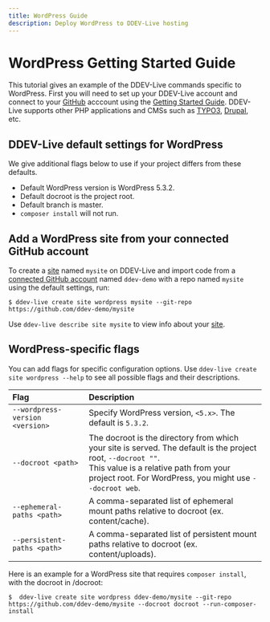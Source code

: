 ```yaml
---
title: WordPress Guide
description: Deploy WordPress to DDEV-Live hosting
---
```

# WordPress Getting Started Guide

This tutorial gives an example of the DDEV-Live commands specific to WordPress. First you will need to set up your DDEV-Live account and connect to your [GitHub](https://docs.ddev.com/github/) acccount using the [Getting Started Guide](https://docs.ddev.com/getting-started/). DDEV-Live supports other PHP applications and CMSs such as [TYPO3](https://docs.ddev.com/typo3-guide/), [Drupal](https://docs.ddev.com/drupal-guide/), etc.

## DDEV-Live default settings for WordPress
We give additional flags below to use if your project differs from these defaults.

- Default WordPress version is WordPress 5.3.2.
- Default docroot is the project root.
- Default branch is master.
- `composer install` will not run.

## Add a WordPress site from your connected GitHub account
To create a [site](https://docs.ddev.com/sites/) named `mysite` on DDEV-Live and import code from a [connected GitHub account](https://docs.ddev.com/github/) named `ddev-demo` with a repo named `mysite` using the default settings, run:
```
$ ddev-live create site wordpress mysite --git-repo https://github.com/ddev-demo/mysite
```

Use `ddev-live describe site mysite` to view info about your [site](https://docs.ddev.com/sites/).

## WordPress-specific flags
You can add flags for specific configuration options. Use `ddev-live create site wordpress --help` to see all possible flags and their descriptions.

| Flag | Description |
| :---- | :----------- |
| `--wordpress-version <version>` |Specify WordPress version, `<5.x>`. The default is `5.3.2`. |
| `--docroot <path>` |The docroot is the directory from which your site is served. The default is the project root, `--docroot ""`. <br> This value is a relative path from your project root. For WordPress, you might use `--docroot web`. |
| `--ephemeral-paths <path>` |A comma-separated list of ephemeral mount paths relative to docroot (ex. content/cache). |
| `--persistent-paths <path>`|A comma-separated list of persistent mount paths relative to docroot (ex. content/uploads).|

Here is an example for a WordPress site that requires `composer install`, with the docroot in /docroot:
```
$  ddev-live create site wordpress ddev-demo/mysite --git-repo https://github.com/ddev-demo/mysite --docroot docroot --run-composer-install
```
